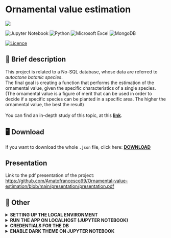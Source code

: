 # Ornamental value estimation
![](https://komarev.com/ghpvc/?username=OVE&label=Views&style=plastic&color=brightgreen)

![Jupyter Notebook](https://img.shields.io/badge/jupyter-%23FA0F00.svg?style=for-the-badge&logo=jupyter&logoColor=white)
![Python](https://img.shields.io/badge/python-3670A0?style=for-the-badge&logo=python&logoColor=ffdd54)
![Microsoft Excel](https://img.shields.io/badge/Microsoft_Excel-217346?style=for-the-badge&logo=microsoft-excel&logoColor=white)
![MongoDB](https://img.shields.io/badge/MongoDB-%234ea94b.svg?style=for-the-badge&logo=mongodb&logoColor=white)

[![Licence](https://img.shields.io/github/license/Ileriayo/markdown-badges?style=for-the-badge)](./LICENSE)

## 💐 Brief description
This project is related to a No-SQL database, whose data are referred to *autoctone botanic species*. 
<br>
The final goal is creating a function that performs the estimation of the ornamental value, given the specific characteristics of a single species.
<br>
(The ornamental value is a figure of merit that can be used in order to decide if a specific species can be planted in a specific area.
The higher the ornamental value, the best the result)
<br><br>
You can find an in-depth study of this topic, at this **[link](http://csu.unipv.it/wp-content/uploads/2022/01/Tesi-Colombini.pdf)**.


## 🖥 Download
If you want to download the whole ```.json``` file, click here:
<a href="https://drive.google.com/uc?export=download&id=1qbFqC_eSVcBgorBP0HvW2fprnrDihGQP" ><strong>DOWNLOAD</strong></a>

## Presentation
Link to the pdf presentation of the project:
<a href="https://github.com/Amatofrancesco99/Ornamental-value-estimation/blob/main/presentation/presentation.pdf">https://github.com/Amatofrancesco99/Ornamental-value-estimation/blob/main/presentation/presentation.pdf</a>


## 🤩 Other


<details>
  <summary><b><strong>SETTING UP THE LOCAL ENVIRONMENT</strong></b></summary>

### 1) Clone this repo
...and navigate to its root directory.

  
### 2) Create a python virtual environment 
...calling it '.my_env' 

(For gitignore-related reasons).

```
$ python3 -m venv .my_env
```

(You'll be prompted to install the 'venv' module if you don't have it yet).

  
### 3) Activate the virtual environment:

```
$ source .my_env/bin/activate
```

If this command doesn't work try with:

```
$ . .my_env/bin/activate
```

(You should notice that the console starts displaying the virtual environment's name before your username and the dollar-sign).

  
### 4) Install this app's dependencies 
... on the virtual environment you just created:

```
(.my_env)$ pip install -r requirements.txt
```

</details>



<details>
  <summary><b><strong>RUN THE APP ON LOCALHOST (JUPYTER NOTEBOOK)</strong></b></summary>

### 1) Install jupyter notebook on your own device (if you haven't it yet)
  
```
(.my_env)$ pip install notebook
```
  
### 2) Run jupyter notebook (if you already downloaded it)
  
```
(.my_env)$ jupyter notebook
```

### 3) Open the ```main.ipynb``` file
  
### 4) Enjoy 🤠
  
</details>



<details>

<summary><b><strong> CREDENTIALS FOR THE DB </strong></b></summary>

Please remember to create the file settings/db_config.csv and fill it up as such:

```
key,val
username,<yourusernamehere>
password,<yourpasswordhere>
database,<yourdbsnamehere>
cluster,<yourclusterhere>
```
  
</details>

  

<details>
  <summary><b><strong>ENABLE DARK THEME ON JUPYTER NOTEBOOK </strong></b></summary>

![image](https://user-images.githubusercontent.com/80333091/149359355-6f027794-931e-45ef-95d0-4857dd9bd477.png)
     
```
pip install jupyterthemes
jt -t chesterish
```
     
</details>
